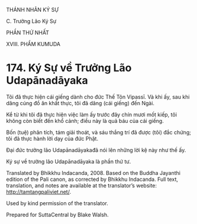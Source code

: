 THÁNH NHÂN KÝ SỰ

C. Trưởng Lão Ký Sự

PHẦN THỨ NHẤT

XVIII. PHẨM KUMUDA

# 174\. Ký Sự về Trưởng Lão Udapānadāyaka

Tôi đã thực hiện cái giếng dành cho đức Thế Tôn Vipassī. Và khi ấy, sau khi dâng cúng đồ ăn khất thực, tôi đã dâng (cái giếng) đến Ngài.

Kể từ khi tôi đã thực hiện việc làm ấy trước đây chín mươi mốt kiếp, tôi không còn biết đến khổ cảnh; điều này là quả báu của cái giếng.

Bốn (tuệ) phân tích, tám giải thoát, và sáu thắng trí đã được (tôi) đắc chứng; tôi đã thực hành lời dạy của đức Phật.

Đại đức trưởng lão Udapānadāyakađã nói lên những lời kệ này như thế ấy.

Ký sự về trưởng lão Udapānadāyaka là phần thứ tư.

Translated by Bhikkhu Indacanda, 2008. Based on the Buddha Jayanthi edition of the Pali canon, as corrected by Bhikkhu Indacanda. Full text, translation, and notes are available at the translator’s website: http://tamtangpaliviet.net/.

Used by kind permission of the translator.

Prepared for SuttaCentral by Blake Walsh.